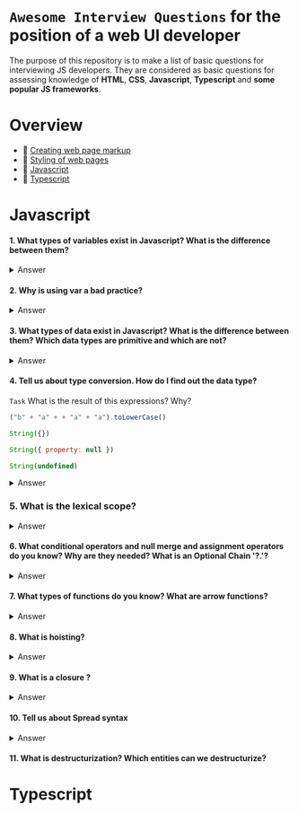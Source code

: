 # `Awesome Interview Questions` for the position of a web UI developer
The purpose of this repository is to make a list of basic questions for interviewing JS developers.
They are considered as basic questions for assessing knowledge of **HTML**, **CSS**, **Javascript**, **Typescript** and **some popular JS frameworks**.

# Overview
- 📐 [Сreating web page markup]()
- 🎨 [Styling of web pages]()
- 🍆 [Javascript](#Javascript)
- 🗿 [Typescript](#Typescript)

# Javascript 
#### 1. What types of variables exist in Javascript? What is the difference between them?

<details>
  <summary>Answer</summary>
</details>

#### 2. Why is using var a bad practice?

<details>
  <summary>Answer</summary>
</details>

#### 3. What types of data exist in Javascript? What is the difference between them? Which data types are primitive and which are not?

<details>
  <summary>Answer</summary>
</details>

#### 4. Tell us about type conversion. How do I find out the data type?

`Task` What is the result of this expressions? Why?

```js
("b" + "a" + + "a" + "a").toLowerCase()
```

```js 
String({})
```

```js 
String({ property: null })
```

```js 
String(undefined)
```

<details>
  <summary>Answer</summary>
</details>

### 5. What is the lexical scope?

<details>
  <summary>Answer</summary>
</details>

#### 6. What conditional operators and null merge and assignment operators do you know? Why are they needed? What is an Optional Chain '?.'?

<details>
  <summary>Answer</summary>
</details>

#### 7. What types of functions do you know? What are arrow functions?

<details>
  <summary>Answer</summary>
</details>

#### 8. What is hoisting?

<details>
  <summary>Answer</summary>
</details>

#### 9. What is a closure ?

<details>
  <summary>Answer</summary>
</details>

#### 10. Tell us about Spread syntax

<details>
  <summary>Answer</summary>
</details>

#### 11. What is destructurization? Which entities can we destructurize?

# Typescript 
